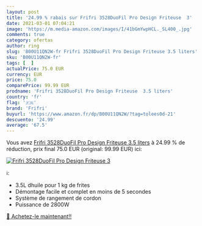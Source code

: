 ```yaml
---
layout: post
title: '24.99 % rabais sur Frifri 3528DuoFil Pro Design Friteuse  3'
date: 2021-03-01 07:04:21
image: 'https://m.media-amazon.com/images/I/41bGmYwpHCL._SL400_.jpg'
comments: true
category: ofertas
author: ring
slug: 'B00U11QN2W-fr Frifri 3528DuoFil Pro Design Friteuse 3.5 liters'
sku: 'B00U11QN2W-fr'
tags: [  ]
actualPrice: 75.0 EUR
currency: EUR
price: 75.0
comparePrice: 99.99 EUR
prodname: 'Frifri 3528DuoFil Pro Design Friteuse  3.5 liters'
country: 'fr'
flag: '🇫🇷'
brand: 'Frifri'
buyurl: 'https://www.amazon.fr/dp/B00U11QN2W/?tag=tolees0d-21'
descuento: '24.99'
average: '67.5'
---
```


Vous avez [Frifri 3528DuoFil Pro Design Friteuse  3.5 liters](https://www.amazon.fr/dp/B00U11QN2W/?tag=tolees0d-21)  à  24.99 % de réduction, prix final  75.0 EUR (original: 99.99 EUR) ici:

[![Frifri 3528DuoFil Pro Design Friteuse  3](https://m.media-amazon.com/images/I/41bGmYwpHCL._SL400_.jpg)](https://www.amazon.fr/dp/B00U11QN2W/?tag=tolees0d-21)

ℹ️:

- 3.5L dhuile pour 1 kg de frites
- Démontage facile et complet en moins de 5 secondes
- Système de rangement de cordon
- Puissance de 2800W

[🛒 Achetez-le maintenant!!](https://www.amazon.fr/dp/B00U11QN2W/?tag=tolees0d-21)
